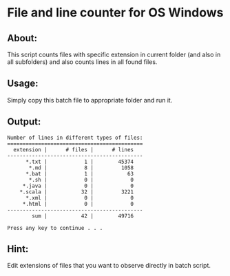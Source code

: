 # File and line counter for OS Windows

## About:

This script counts files with specific extension in current folder (and also in all subfolders) and also counts lines in all found files.

## Usage:

Simply copy this batch file to appropriate folder and run it.

## Output:

```
Number of lines in different types of files:
============================================
  extension |      # files |      # lines
--------------------------------------------
      *.txt |            1 |        45374
       *.md |            8 |         1058
      *.bat |            1 |           63
       *.sh |            0 |            0
     *.java |            0 |            0
    *.scala |           32 |         3221
      *.xml |            0 |            0
     *.html |            0 |            0
--------------------------------------------
        sum |           42 |        49716

Press any key to continue . . .
```

## Hint:

Edit extensions of files that you want to observe directly in batch script.
